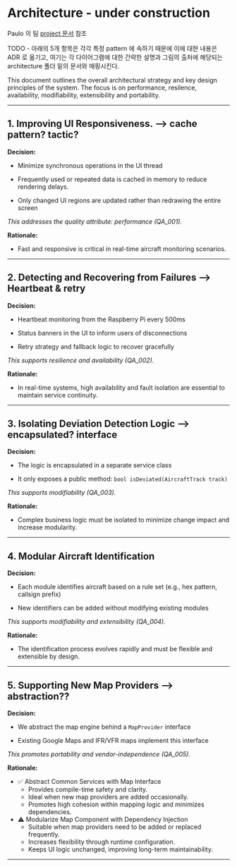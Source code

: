 # Architecture - under construction



Paulo 의 팀 [project 문서](https://github.com/miyagis-forests/farmacy-food-kata/blob/main/README.md#architecture) 참조

TODO - 아래의 5개 항목은 각각 특정 pattern 에 속하기 때문에 이에 대한 내용은 ADR 로 옮기고, 여기는 각 다이어그램에 대한 간략한 설명과 그림의 출처에 해당되는 architecture 폴더 밑의 문서와 매핑시킨다.



This document outlines the overall architectural strategy and key design principles of the system. The focus is on performance, resilence, availability, modifiability, extensibility and portability.

---

## 1. Improving UI Responsiveness. --> cache pattern? tactic?
**Decision:**

 - Minimize synchronous operations in the UI thread

 - Frequently used or repeated data is cached in memory to reduce rendering delays.

 - Only changed UI regions are updated rather than redrawing the entire screen

_This addresses the quality attribute: performance (QA_001)._

**Rationale:**

 - Fast and responsive is critical in real-time aircraft monitoring scenarios.
---

## 2. Detecting and Recovering from Failures --> Heartbeat & retry
**Decision:**

 - Heartbeat monitoring from the Raspberry Pi every 500ms

 - Status banners in the UI to inform users of disconnections

 - Retry strategy and fallback logic to recover gracefully

_This supports resilience and availability (QA_002)._

**Rationale:**

 - In real-time systems, high availability and fault isolation are essential to maintain service continuity.

---

## 3. Isolating Deviation Detection Logic --> encapsulated? interface
**Decision:**

 - The logic is encapsulated in a separate service class

 - It only exposes a public method: `bool isDeviated(AircraftTrack track)`

_This supports modifiability (QA_003)._

**Rationale:**

- Complex business logic must be isolated to minimize change impact and increase modularity.
---

## 4. Modular Aircraft Identification
**Decision:**

 - Each module identifies aircraft based on a rule set (e.g., hex pattern, callsign prefix)

 - New identifiers can be added without modifying existing modules

_This supports modifiability and extensibility (QA_004)._

**Rationale:**

- The identification process evolves rapidly and must be flexible and extensible by design.
---

## 5. Supporting New Map Providers --> abstraction??
**Decision:**

 - We abstract the map engine behind a `MapProvider` interface

 - Existing Google Maps and IFR/VFR maps implement this interface

_This promotes portability and vendor-independence (QA_005)._

**Rationale:**

- ✅ Abstract Common Services with Map Interface
  - Provides compile-time safety and clarity.
  - Ideal when new map providers are added occasionally.
  - Promotes high cohesion within mapping logic and minimizes dependencies.
- ⚠️ Modularize Map Component with Dependency Injection
  - Suitable when map providers need to be added or replaced frequently.
  - Increases flexibility through runtime configuration.
  - Keeps UI logic unchanged, improving long-term maintainability.
---

